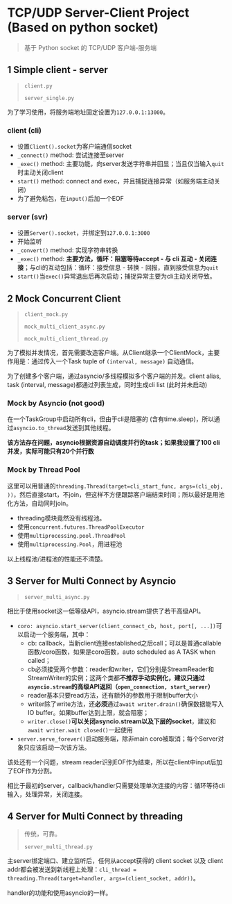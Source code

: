 # TCP/UDP Server-Client Project (Based on python socket)

> 基于 Python socket 的 TCP/UDP 客户端-服务端

## 1 Simple client - server

> `client.py`
>
> `server_single.py`

为了学习使用，将服务端地址固定设置为`127.0.0.1:13000`。

### client (cli)

- 设置`Client().socket`为客户端通信socket
- `_connect()` method: 尝试连接至server
- `_exec()` method: 主要功能，向server发送字符串并回显；当且仅当输入`quit`时主动关闭client
- `start()` method: connect and exec，并且捕捉连接异常（如服务端主动关闭）
- 为了避免粘包，在`input()`后加一个EOF

### server (svr)

- 设置`Server().socket`，并绑定到`127.0.0.1:3000`
- 开始监听
- `_convert()` method: 实现字符串转换
- `_exec()` method: **主要方法，循环：阻塞等待accept - 与 cli 互动 - 关闭连接**；与cli的互动包括：循环：接受信息 - 转换 - 回报，直到接受信息为`quit`
- `start()`当`exec()`异常退出后再次启动；捕捉异常主要为cli主动关闭导致。

## 2 Mock Concurrent Client

> `client_mock.py`
>
> `mock_multi_client_async.py`
>
> `mock_multi_client_thread.py`

为了模拟并发情况，首先需要改造客户端。从Client继承一个ClientMock，主要作用是：通过传入一个Task tuple of `(interval, message)` 自动通信。

为了创建多个客户端，通过asyncio/多线程模拟多个客户端的并发。client alias, task (interval, message)都通过列表生成，同时生成cli list (此时并未启动)

### Mock by Asyncio (not good)

在一个TaskGroup中启动所有cli，但由于cli是阻塞的 (含有time.sleep)，所以通过`asyncio.to_thread`发送到其他线程。

**该方法存在问题，asyncio根据资源自动调度并行的task；如果我设置了100 cli并发，实际可能只有20个并行数**

### Mock by Thread Pool

这里可以用普通的`threading.Thread(target=cli_start_func, args=(cli_obj, ))`，然后直接start，不join，但这样不方便跟踪客户端结束时间；所以最好是用池化方法，自动同时join。

- threading模块竟然没有线程池。
- 使用`concurrent.futures.ThreadPoolExecutor`
- 使用`multiprocessing.pool.ThreadPool`
- 使用`multiprocessing.Pool`，用进程池

以上线程池/进程池的性能还不清楚。



## 3 Server for Multi Connect by Asyncio

> `server_multi_async.py`

相比于使用socket这一低等级API，asyncio.stream提供了若干高级API。

- `coro: asyncio.start_server(client_connect_cb, host, port[, ...])`可以启动一个服务端，其中：
  - cb: callback，当新client连接established之后call；可以是普通callable函数/coro函数，如果是coro函数，auto scheduled as A TASK when called；
  - cb必须接受两个参数：reader和writer，它们分别是StreamReader和StreamWriter的实例；这两个类都**不推荐手动实例化，建议只通过`asyncio.stream`的高级API返回（`open_connection, start_server`）**
  - reader基本只要read方法，还有额外的参数用于限制buffer大小
  - writer除了write方法，还**必须**通过`await writer.drain()`确保数据能写入IO buffer。如果buffer达到上限，就会阻塞；
  - `writer.close()`**可以关闭asyncio.stream以及下层的socket**，建议和`await writer.wait closed()`一起使用
- `server.serve_forever()`启动服务端，除非main coro被取消；每个Server对象只应该启动一次该方法。

该处还有一个问题，stream reader识别EOF作为结束，所以在client中input后加了EOF作为分割。

相比于最初的server，callback/handler只需要处理单次连接的内容：循环等待cli输入，处理异常，关闭连接。



## 4 Server for Multi Connect by threading

> 传统，可靠。
>
> `server_multi_thread.py`

主server绑定端口、建立监听后，任何从accept获得的 client socket 以及 client addr都会被发送到新线程上处理：`cli_thread = threading.Thread(target=handler, args=(client_socket, addr))`。

handler的功能和使用asyncio的一样。










